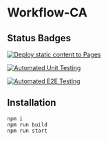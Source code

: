# Workflow-CA

## Status Badges

[![Deploy static content to Pages](https://github.com/lhvk/Workflow-CA/actions/workflows/pages.yml/badge.svg)](https://github.com/lhvk/Workflow-CA/actions/workflows/pages.yml)

[![Automated Unit Testing](https://github.com/lhvk/Workflow-CA/actions/workflows/unit-test.yml/badge.svg)](https://github.com/lhvk/Workflow-CA/actions/workflows/unit-test.yml)

[![Automated E2E Testing](https://github.com/lhvk/Workflow-CA/actions/workflows/e2e-test.yml/badge.svg)](https://github.com/lhvk/Workflow-CA/actions/workflows/e2e-test.yml)

## Installation

```
npm i
npm run build
npm run start
```
